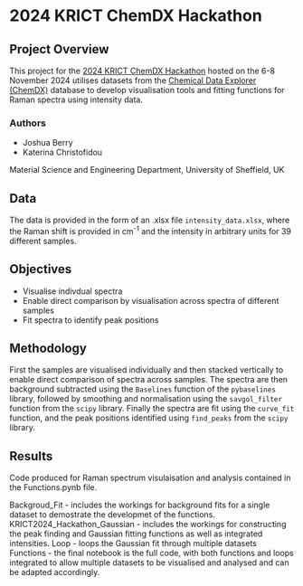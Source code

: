 # 2024 KRICT ChemDX Hackathon

## Project Overview

This project for the [2024 KRICT ChemDX Hackathon](https://gitlab.chemdx.org/global-network/2024-krict-chemdx-hackathon/-/wikis/home) hosted on the 6-8 November 2024 utilises datasets from the [Chemical Data Explorer (ChemDX)](https://www.chemdx.org/) database to develop visualisation tools and fitting functions for Raman spectra using intensity data.

### Authors

- Joshua Berry
- Katerina Christofidou

Material Science and Engineering Department, University of Sheffield, UK

## Data

The data is provided in the form of an .xlsx file `intensity_data.xlsx`, where the Raman shift is provided in cm<sup>-1</sup> and the intensity in arbitrary units for 39 different samples.

## Objectives

- Visualise indivdual spectra
- Enable direct comparison by visualisation across spectra of different samples
- Fit spectra to identify peak positions

## Methodology

First the samples are visualised individually and then stacked vertically to enable direct comparison of spectra across samples. The spectra are then background subtracted using the `Baselines` function of the `pybaselines` library, followed by smoothing and normalisation using the `savgol_filter` function from the `scipy` library. Finally the spectra are fit using the `curve_fit` function, and the peak positions identified using `find_peaks` from the `scipy` library.

## Results





Code produced for Raman spectrum visulaisation and analysis contained in the Functions.pynb file. 

Backgroud_Fit - includes the workings for background fits for a single dataset to demostrate the developmet of the functions. 
KRICT2024_Hackathon_Gaussian - includes the workings for constructing the peak finding and Gaussian fitting functions as well as integrated intensities. 
Loop - loops the Gaussian fit through multiple datasets
Functions - the final notebook is the full code, with both functions and loops integrated to allow multiple datasets to be visualised and analysed and can be adapted accordingly. 
